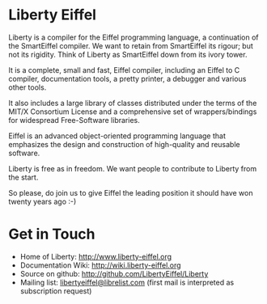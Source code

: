Liberty Eiffel
==============

Liberty is a compiler for the Eiffel programming language, a
continuation of the SmartEiffel compiler. We want to retain from
SmartEiffel its rigour; but not its rigidity. Think of Liberty as
SmartEiffel down from its ivory tower.

It is a complete, small and fast, Eiffel compiler, including an
Eiffel to C compiler, documentation tools, a pretty printer, a
debugger and various other tools.

It also includes a large library of classes distributed under the
terms of the MIT/X Consortium License and a comprehensive set of
wrappers/bindings for widespread Free-Software libraries.

Eiffel is an advanced object-oriented programming language that
emphasizes the design and construction of high-quality and reusable
software. 

Liberty is free as in freedom. We want people to contribute to Liberty
from the start.

So please, do join us to give Eiffel the leading position it should
have won twenty years ago :-)

Get in Touch
============
 * Home of Liberty: http://www.liberty-eiffel.org
 * Documentation Wiki: http://wiki.liberty-eiffel.org
 * Source on github: http://github.com/LibertyEiffel/Liberty
 * Mailing list: libertyeiffel@librelist.com (first mail is interpreted as subscription request)
